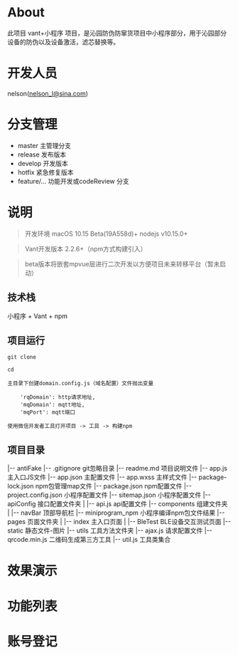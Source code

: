 
# About

此项目 vant+小程序 项目，是沁园防伪防窜货项目中小程序部分，用于沁园部分设备的防伪以及设备激活，滤芯替换等。

# 开发人员

nelson(nelson_l@sina.com)

# 分支管理

- master 主管理分支
- release 发布版本
- develop 开发版本
- hotfix 紧急修复版本
- feature/...  功能开发或codeReview 分支


# 说明

>  开发环境 macOS 10.15 Beta(19A558d)+  nodejs v10.15.0+

>  Vant开发版本 2.2.6+（npm方式构建引入）

>  beta版本将嵌套mpvue层进行二次开发以方便项目未来转移平台（暂未启动）



## 技术栈

小程序 + Vant + npm


## 项目运行


```
git clone 

cd 

主目录下创建domain.config.js（域名配置）文件抛出变量

	'rqDomain': http请求地址,
	'mqDomain': mqtt地址,
	'mqPort': mqtt端口

使用微信开发者工具打开项目 -> 工具 -> 构建npm 

```

## 项目目录
|-- antiFake
    |-- .gitignore						git忽略目录
    |-- readme.md						项目说明文件
    |-- app.js							主入口JS文件
    |-- app.json						主配置文件
    |-- app.wxss						主样式文件
    |-- package-lock.json				npm包管理map文件
    |-- package.json					npm配置文件
    |-- project.config.json				小程序配置文件
    |-- sitemap.json					小程序配置文件
    |-- apiConfig						接口配置文件夹
    |   |-- api.js							api配置文件
    |-- components						组建文件夹
    |   |-- navBar							顶部导航栏
    |-- miniprogram_npm					小程序编译npm包文件结果
    |-- pages							页面文件夹
    |   |-- index						主入口页面
    |   |-- BleTest						BLE设备交互测试页面
    |-- static						静态文件-图片
    |-- utils						工具方法文件夹
        |-- ajax.js					请求配置文件
        |-- qrcode.min.js			二维码生成第三方工具
        |-- util.js					工具类集合


# 效果演示


# 功能列表


# 账号登记

